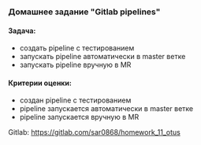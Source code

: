 ### Домашнее задание "Gitlab pipelines"

#### Задача:

- создать pipeline с тестированием
- запускать pipeline автоматически в master ветке
- запускать pipeline вручную в MR

#### Критерии оценки:

- создан pipeline с тестированием
- pipeline запускается автоматически в master ветке
- pipeline запускается вручную в MR

Gitlab:
https://gitlab.com/sar0868/homework_11_otus
